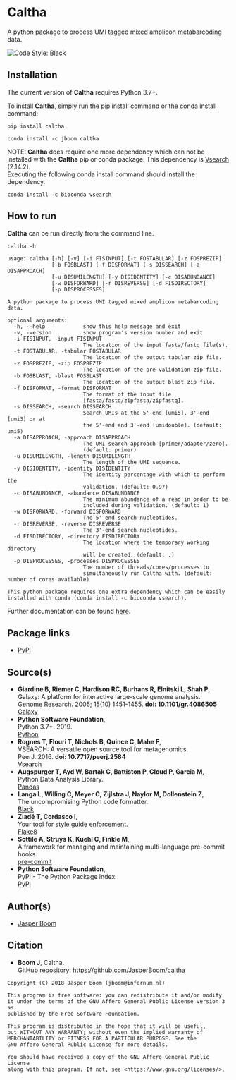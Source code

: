 # Caltha
A python package to process UMI tagged mixed amplicon metabarcoding data.

[![Code Style: Black](https://img.shields.io/badge/code%20style-black-000000.svg)](https://github.com/psf/black)

## Installation
The current version of __Caltha__ requires Python 3.7+.

To install __Caltha__, simply run the pip install command or the conda install command:
```
pip install caltha

conda install -c jboom caltha
```

NOTE: __Caltha__ does require one more dependency which can not be installed
with the __Caltha__ pip or conda package. This dependency is
[Vsearch](https://github.com/torognes/vsearch) (2.14.2).  
Executing the following conda install command should install the dependency.
```
conda install -c bioconda vsearch
```

## How to run
__Caltha__ can be run directly from the command line.
```
caltha -h

usage: caltha [-h] [-v] [-i FISINPUT] [-t FOSTABULAR] [-z FOSPREZIP]
              [-b FOSBLAST] [-f DISFORMAT] [-s DISSEARCH] [-a DISAPPROACH]
              [-u DISUMILENGTH] [-y DISIDENTITY] [-c DISABUNDANCE]
              [-w DISFORWARD] [-r DISREVERSE] [-d FISDIRECTORY]
              [-p DISPROCESSES]

A python package to process UMI tagged mixed amplicon metabarcoding data.

optional arguments:
  -h, --help            show this help message and exit
  -v, -version          show program's version number and exit
  -i FISINPUT, -input FISINPUT
                        The location of the input fasta/fastq file(s).
  -t FOSTABULAR, -tabular FOSTABULAR
                        The location of the output tabular zip file.
  -z FOSPREZIP, -zip FOSPREZIP
                        The location of the pre validation zip file.
  -b FOSBLAST, -blast FOSBLAST
                        The location of the output blast zip file.
  -f DISFORMAT, -format DISFORMAT
                        The format of the input file
                        [fasta/fastq/zipfasta/zipfastq].
  -s DISSEARCH, -search DISSEARCH
                        Search UMIs at the 5'-end [umi5], 3'-end [umi3] or at
                        the 5'-end and 3'-end [umidouble]. (default: umi5)
  -a DISAPPROACH, -approach DISAPPROACH
                        The UMI search approach [primer/adapter/zero].
                        (default: primer)
  -u DISUMILENGTH, -length DISUMILENGTH
                        The length of the UMI sequence.
  -y DISIDENTITY, -identity DISIDENTITY
                        The identity percentage with which to perform the
                        validation. (default: 0.97)
  -c DISABUNDANCE, -abundance DISABUNDANCE
                        The minimum abundance of a read in order to be
                        included during validation. (default: 1)
  -w DISFORWARD, -forward DISFORWARD
                        The 5'-end search nucleotides.
  -r DISREVERSE, -reverse DISREVERSE
                        The 3'-end search nucleotides.
  -d FISDIRECTORY, -directory FISDIRECTORY
                        The location where the temporary working directory
                        will be created. (default: .)
  -p DISPROCESSES, -processes DISPROCESSES
                        The number of threads/cores/processes to
                        simultaneously run Caltha with. (default: number of cores available)

This python package requires one extra dependency which can be easily
installed with conda (conda install -c bioconda vsearch).
```

Further documentation can be found [here](https://jasperboom.github.io/caltha/).

## Package links
* [PyPI](https://pypi.org/project/caltha/)

## Source(s)
* __Giardine B, Riemer C, Hardison RC, Burhans R, Elnitski L, Shah P__,  
  Galaxy: A platform for interactive large-scale genome analysis.  
  Genome Research. 2005; 15(10) 1451-1455. __doi: 10.1101/gr.4086505__  
  [Galaxy](https://www.galaxyproject.org/)
* __Python Software Foundation__,  
  Python 3.7+. 2019.  
  [Python](https://www.python.org/)
* __Rognes T, Flouri T, Nichols B, Quince C, Mahe F__,  
  VSEARCH: A versatile open source tool for metagenomics.  
  PeerJ. 2016. __doi: 10.7717/peerj.2584__  
  [Vsearch](https://github.com/torognes/vsearch)
* __Augspurger T, Ayd W, Bartak C, Battiston P, Cloud P, Garcia M__,  
  Python Data Analysis Library.  
  [Pandas](https://pandas.pydata.org/)
* __Langa L, Willing C, Meyer C, Zijlstra J, Naylor M, Dollenstein Z__,  
  The uncompromising Python code formatter.  
  [Black](https://black.readthedocs.io/en/stable/)
* __Ziadé T, Cordasco I__,  
  Your tool for style guide enforcement.  
  [Flake8](http://flake8.pycqa.org/en/latest/index.html)
* __Sottile A, Struys K, Kuehl C, Finkle M__,  
  A framework for managing and maintaining multi-language pre-commit hooks.  
  [pre-commit](https://pre-commit.com/)
* __Python Software Foundation__,  
  PyPI - The Python Package index.  
  [PyPI](https://pypi.org/)

## Author(s)
* [Jasper Boom](https://github.com/JasperBoom)

## Citation
* __Boom J__, Caltha.  
  GitHub repository: https://github.com/JasperBoom/caltha

```
Copyright (C) 2018 Jasper Boom (jboom@infernum.nl)

This program is free software: you can redistribute it and/or modify
it under the terms of the GNU Affero General Public License version 3 as
published by the Free Software Foundation.

This program is distributed in the hope that it will be useful,
but WITHOUT ANY WARRANTY; without even the implied warranty of
MERCHANTABILITY or FITNESS FOR A PARTICULAR PURPOSE. See the
GNU Affero General Public License for more details.

You should have received a copy of the GNU Affero General Public License
along with this program. If not, see <https://www.gnu.org/licenses/>.
```
